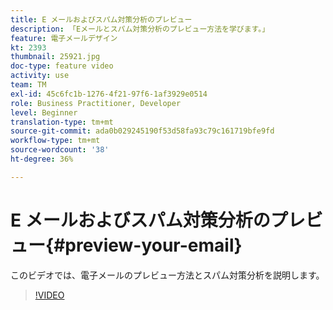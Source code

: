 ```yaml
---
title: E メールおよびスパム対策分析のプレビュー
description: 「Eメールとスパム対策分析のプレビュー方法を学びます。」
feature: 電子メールデザイン
kt: 2393
thumbnail: 25921.jpg
doc-type: feature video
activity: use
team: TM
exl-id: 45c6fc1b-1276-4f21-97f6-1af3929e0514
role: Business Practitioner, Developer
level: Beginner
translation-type: tm+mt
source-git-commit: ada0b029245190f53d58fa93c79c161719bfe9fd
workflow-type: tm+mt
source-wordcount: '38'
ht-degree: 36%

---
```


# E メールおよびスパム対策分析のプレビュー{#preview-your-email}

このビデオでは、電子メールのプレビュー方法とスパム対策分析を説明します。

>[!VIDEO](https://video.tv.adobe.com/v/25921?quality=12)
